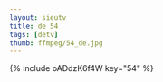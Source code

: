 ```yaml
--- 
layout: sieutv
title: de 54
tags: [detv]
thumb: ffmpeg/54_de.jpg
---
```

{% include oADdzK6f4W key="54" %} 
